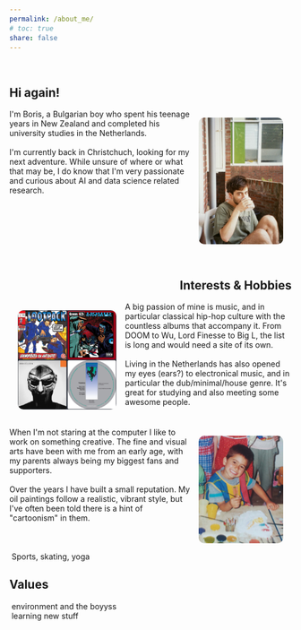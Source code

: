 ```yaml
---
permalink: /about_me/
# toc: true
share: false
---
```


<style>

img.aboutleft {
  float: left;
    width: 35%;
  height: auto;
  border-radius: 25px;
  padding: 15px
}


img.aboutright {
  float: right;
    width: 30%;
  height: auto;
  border-radius: 25px;
  padding: 15px
}

.clearfix::after {
  content: "";
  clear: both;
  display: table;
}


</style>   

<br>

<h2>
Hi again!
</h2>

<div class="clearfix">
  <img class="aboutright" src="/assets/images/author/me3.jpg">
  I'm Boris, a Bulgarian boy who spent his teenage years in New Zealand and completed his university studies in the Netherlands. 
  <br>
  <br>
  I'm currently back in Christchuch, looking for my next adventure. While unsure of where or what that may be, I do know that I'm very passionate and curious about AI and data science related research.
</div>

<br>

<h2 align = "right">
Interests & Hobbies
</h2>

<div class="clearfix">
  <img class="aboutleft" src="/assets/images/about_me/albums.jpg">
  A big passion of mine is music, and in particular classical hip-hop culture with the countless albums that accompany it. From DOOM to Wu, Lord Finesse to Big L, the list is long and would need a site of its own.
    <br>
    <br>
    Living in the Netherlands has also opened my eyes (ears?) to electronical music, and in particular the dub/minimal/house genre. It's great for studying and also meeting some awesome people. 
</div>

<br>

<div class="clearfix">
  <img class="aboutright" src="/assets/images/about_me/painting.jpg">
  When I'm not staring at the computer I like to work on something creative. The fine and visual arts have been with me from an early age, with my parents always being my biggest fans and supporters.
  <br>
  <br>
  Over the years I have built a small reputation. My oil paintings follow a realistic, vibrant style, but I've often been told there is a hint of "cartoonism" in them.
</div>

<div class="clearfix">
  <img class="about1" src="">
  Sports, skating, yoga 
</div>

<h2 align = "left">
Values
</h2>

<div class="clearfix">
  <img class="about1" src="">
  environment and the boyyss 
</div>

<div class="clearfix">
  <img class="about1" src="">
  learning new stuff 
</div>




